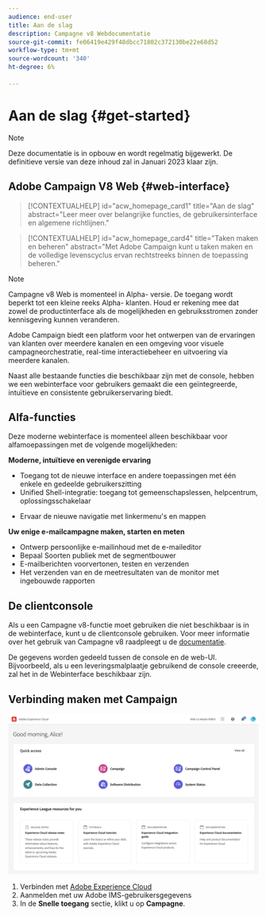 ```yaml
---
audience: end-user
title: Aan de slag
description: Campagne v8 Webdocumentatie
source-git-commit: fe06419e429f48dbcc71802c372130be22e68d52
workflow-type: tm+mt
source-wordcount: '340'
ht-degree: 6%

---
```


# Aan de slag {#get-started}

>[!NOTE]
>
>Deze documentatie is in opbouw en wordt regelmatig bijgewerkt. De definitieve versie van deze inhoud zal in Januari 2023 klaar zijn.

## Adobe Campaign V8 Web {#web-interface}

<!--
V8 web overview
context, scope (targets cross-channel practitioners), limitations
only existing customers
-->
>[!CONTEXTUALHELP]
>id="acw_homepage_card1"
>title="Aan de slag"
>abstract="Leer meer over belangrijke functies, de gebruikersinterface en algemene richtlijnen."

>[!CONTEXTUALHELP]
>id="acw_homepage_card4"
>title="Taken maken en beheren"
>abstract="Met Adobe Campaign kunt u taken maken en de volledige levenscyclus ervan rechtstreeks binnen de toepassing beheren."

>[!NOTE]
>
>Campagne v8 Web is momenteel in Alpha- versie. De toegang wordt beperkt tot een kleine reeks Alpha- klanten. Houd er rekening mee dat zowel de productinterface als de mogelijkheden en gebruiksstromen zonder kennisgeving kunnen veranderen.

Adobe Campaign biedt een platform voor het ontwerpen van de ervaringen van klanten over meerdere kanalen en een omgeving voor visuele campagneorchestratie, real-time interactiebeheer en uitvoering via meerdere kanalen.

Naast alle bestaande functies die beschikbaar zijn met de console, hebben we een webinterface voor gebruikers gemaakt die een geïntegreerde, intuïtieve en consistente gebruikerservaring biedt.

## Alfa-functies

Deze moderne webinterface is momenteel alleen beschikbaar voor alfamoepassingen met de volgende mogelijkheden:

**Moderne, intuïtieve en verenigde ervaring**

* Toegang tot de nieuwe interface en andere toepassingen met één enkele en gedeelde gebruikerszitting
* Unified Shell-integratie: toegang tot gemeenschapslessen, helpcentrum, oplossingsschakelaar
<!--
No search and pulse notifications in Alpha
-->
* Ervaar de nieuwe navigatie met linkermenu&#39;s en mappen

**Uw enige e-mailcampagne maken, starten en meten**

* Ontwerp persoonlijke e-mailinhoud met de e-maileditor
* Bepaal Soorten publiek met de segmentbouwer
* E-mailberichten voorvertonen, testen en verzenden
* Het verzenden van en de meetresultaten van de monitor met ingebouwde rapporten

<!--
add info somewhere to remind users that
* they still have access to their console (+ link to v8 console doc)
* they keep their existing data (example: will be able to use their existing delivery templates to create deliveries)
-->

## De clientconsole

Als u een Campagne v8-functie moet gebruiken die niet beschikbaar is in de webinterface, kunt u de clientconsole gebruiken. Voor meer informatie over het gebruik van Campagne v8 raadpleegt u de [documentatie](https://experienceleague.adobe.com/docs/campaign/campaign-v8/campaign-home.html?lang=en).

De gegevens worden gedeeld tussen de console en de web-UI. Bijvoorbeeld, als u een leveringsmalplaatje gebruikend de console creeerde, zal het in de Webinterface beschikbaar zijn.

## Verbinding maken met Campaign

![](assets/connect.png)

1. Verbinden met [Adobe Experience Cloud](http://experience.adobe.com)
1. Aanmelden met uw Adobe IMS-gebruikersgegevens
1. In de **Snelle toegang** sectie, klikt u op **Campagne**.

<!--
-> experience cloud home: "Campaign" -> home campaign v8
-> or Campaign v8 web if direct URL
-->